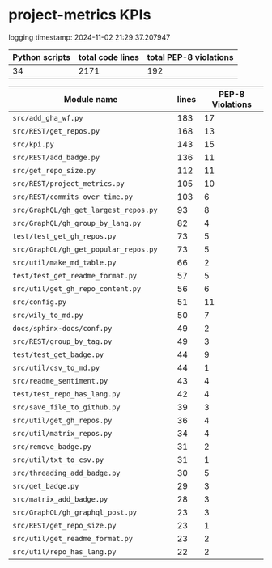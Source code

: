 # project-metrics KPIs

logging timestamp:
2024-11-02 21:29:37.207947

| Python scripts | total code lines | total PEP-8 violations |
| --- | --- | --- |
| 34| 2171 | 192 |

| Module name | lines | PEP-8 Violations |
| --- | --- | --- |
| `src/add_gha_wf.py                       ` |        183 |                   17 |
| `src/REST/get_repos.py                   ` |        168 |                   13 |
| `src/kpi.py                              ` |        143 |                   15 |
| `src/REST/add_badge.py                   ` |        136 |                   11 |
| `src/get_repo_size.py                    ` |        112 |                   11 |
| `src/REST/project_metrics.py             ` |        105 |                   10 |
| `src/REST/commits_over_time.py           ` |        103 |                    6 |
| `src/GraphQL/gh_get_largest_repos.py     ` |         93 |                    8 |
| `src/GraphQL/gh_group_by_lang.py         ` |         82 |                    4 |
| `test/test_get_gh_repos.py               ` |         73 |                    5 |
| `src/GraphQL/gh_get_popular_repos.py     ` |         73 |                    5 |
| `src/util/make_md_table.py               ` |         66 |                    2 |
| `test/test_get_readme_format.py          ` |         57 |                    5 |
| `src/util/get_gh_repo_content.py         ` |         56 |                    6 |
| `src/config.py                           ` |         51 |                   11 |
| `src/wily_to_md.py                       ` |         50 |                    7 |
| `docs/sphinx-docs/conf.py                ` |         49 |                    2 |
| `src/REST/group_by_tag.py                ` |         49 |                    3 |
| `test/test_get_badge.py                  ` |         44 |                    9 |
| `src/util/csv_to_md.py                   ` |         44 |                    1 |
| `src/readme_sentiment.py                 ` |         43 |                    4 |
| `test/test_repo_has_lang.py              ` |         42 |                    4 |
| `src/save_file_to_github.py              ` |         39 |                    3 |
| `src/util/get_gh_repos.py                ` |         36 |                    4 |
| `src/util/matrix_repos.py                ` |         34 |                    4 |
| `src/remove_badge.py                     ` |         31 |                    2 |
| `src/util/txt_to_csv.py                  ` |         31 |                    1 |
| `src/threading_add_badge.py              ` |         30 |                    5 |
| `src/get_badge.py                        ` |         29 |                    3 |
| `src/matrix_add_badge.py                 ` |         28 |                    3 |
| `src/GraphQL/gh_graphql_post.py          ` |         23 |                    3 |
| `src/REST/get_repo_size.py               ` |         23 |                    1 |
| `src/util/get_readme_format.py           ` |         23 |                    2 |
| `src/util/repo_has_lang.py               ` |         22 |                    2 |
